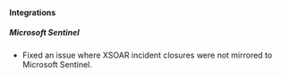 
#### Integrations

##### Microsoft Sentinel

- Fixed an issue where XSOAR incident closures were not mirrored to Microsoft Sentinel.
